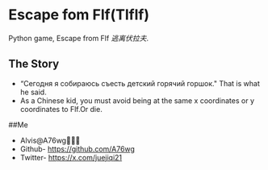 # Escape fom Flf(Tlflf)
Python game, Escape from Flf               *逃离伏拉夫*.

## The Story
- “Сегодня я собираюсь съесть детский горячий горшок." That is what he said. 
- As a Chinese kid, you must avoid being at the same x coordinates or y coordinates to Flf.Or die. 

##Me
- Alvis@A76wg🫡🫡🫡
- Github- https://github.com/A76wg
- Twitter- https://x.com/juejiqi21